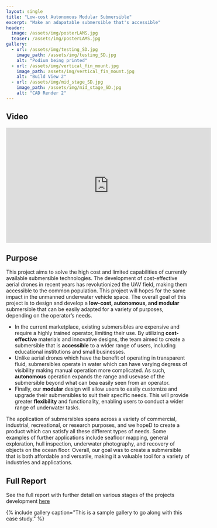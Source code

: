 ```yaml
---
layout: single
title: "Low-cost Autonomous Modular Submersible"
excerpt: "Make an adapatable submersible that's accessible"
header:
  image: /assets/img/posterLAMS.jpg
  teaser: /assets/img/posterLAMS.jpg
gallery:
  - url: /assets/img/testing_SD.jpg
    image_path: /assets/img/testing_SD.jpg
    alt: "Podium being printed"
  - url: /assets/img/vertical_fin_mount.jpg
    image_path: assets/img/vertical_fin_mount.jpg
    alt: "Build View 2"
  - url: /assets/img/mid_stage_SD.jpg
    image_path: /assets/img/mid_stage_SD.jpg
    alt: "CAD Render 2"
---
```


## Video
<iframe width="560" height="315" src="https://www.youtube.com/embed/alw222MsI4U?si=eLmOTpn-_MGoi-bm" title="YouTube video player" frameborder="0" allow="accelerometer; autoplay; clipboard-write; encrypted-media; gyroscope; picture-in-picture; web-share" allowfullscreen></iframe>

## Purpose

This project aims to solve the high cost and limited capabilities of currently available submersible technologies. The development of cost-effective aerial drones in recent years has revolutionized the UAV field, making them accessible to the common population. This project will hopes for the same impact in the unmanned underwater vehicle space. The overall goal of this project is to design and develop a **low-cost, autonomous, and modular** submersible that can be easily adapted for a variety of purposes, depending on the operator’s needs. 

* In the current marketplace, existing submersibles are expensive and require a highly trained operator, limiting their use. By utilizing **cost-effective** materials and innovative designs, the team aimed to create a submersible that is **accessible** to a wider range of users, including educational institutions and small businesses. 
* Unlike aerial drones which have the benefit of operating in transparent fluid, submersibles operate in water which can have varying degress of visibility making manual operation more complicated. As such, **autonomous** operation expands the range and usevase of the submersible beyond what can bea easily seen from an operator.
* Finally, our **modular** design will allow users to easily customize and upgrade their submersibles to suit their specific needs. This will provide greater **flexibility** and functionality, enabling users to conduct a wider range of underwater tasks. 

The application of submersibles spans across a variety of commercial, industrial, recreational, or research purposes, and we hopeD to create a product which can satisfy all these different types of needs. Some examples of further applications include seafloor mapping, general exploration, hull inspection, underwater photography, and recovery of objects on the ocean floor. Overall, our goal was to create a submersible that is both affordable and versatile, making it a valuable tool for a variety of industries and applications.

##


##


##


## Full Report
See the full report with further detail on various stages of the projects development [here](https://docs.google.com/document/d/1XhVAFPrUie5TPidDu7_s1wvo8pFGtkE8mvakaepP5a0/edit?usp=sharing)

{% include gallery caption="This is a sample gallery to go along with this case study." %}
